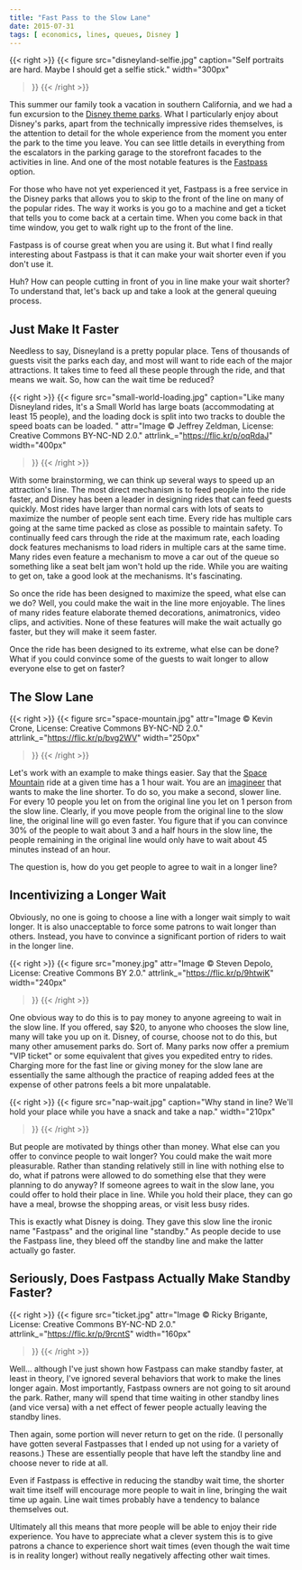 ```yaml
---
title: "Fast Pass to the Slow Lane"
date: 2015-07-31
tags: [ economics, lines, queues, Disney ]
---
```


{{< right >}}
{{< figure
  src="disneyland-selfie.jpg"
  caption="Self portraits are hard. Maybe I should get a selfie stick."
  width="300px"
>}}
{{< /right >}}

This summer our family took a vacation in southern California, and we had a
fun excursion to the [Disney theme parks]. What I particularly enjoy about
Disney's parks, apart from the technically impressive rides themselves, is
the attention to detail for the whole experience from the moment you enter
the park to the time you leave. You can see little details in everything
from the escalators in the parking garage to the storefront facades to the
activities in line. And one of the most notable features is the [Fastpass]
option.

For those who have not yet experienced it yet, Fastpass is a free service
in the Disney parks that allows you to skip to the front of the line on
many of the popular rides. The way it works is you go to a machine and get
a ticket that tells you to come back at a certain time. When you come back
in that time window, you get to walk right up to the front of the line.

Fastpass is of course great when you are using it. But what I find really
interesting about Fastpass is that it can make your wait shorter even if
you don't use it.

Huh? How can people cutting in front of you in line make your wait shorter?
To understand that, let's back up and take a look at the general queuing
process.

[Disney theme parks]: https://disneyland.disney.go.com/
[Fastpass]: https://disneyland.disney.go.com/guest-services/fastpass/

## Just Make It Faster

Needless to say, Disneyland is a pretty popular place. Tens of thousands of
guests visit the parks each day, and most will want to ride each of the
major attractions. It takes time to feed all these people through the ride,
and that means we wait. So, how can the wait time be reduced?

{{< right >}}
{{< figure
  src="small-world-loading.jpg"
  caption="Like many Disneyland rides, It's a Small World has large boats (accommodating at least 15 people), and the loading dock is split into two tracks to double the speed boats can be loaded. "
  attr="Image © Jeffrey Zeldman, License: Creative Commons BY-NC-ND 2.0."
  attrlink_="https://flic.kr/p/oqRdaJ"
  width="400px"
>}}
{{< /right >}}

With some brainstorming, we can think up several ways to speed up an
attraction's line. The most direct mechanism is to feed people into the
ride faster, and Disney has been a leader in designing rides that can feed
guests quickly. Most rides have larger than normal cars with lots of seats
to maximize the number of people sent each time. Every ride has multiple
cars going at the same time packed as close as possible to maintain safety.
To continually feed cars through the ride at the maximum rate, each loading
dock features mechanisms to load riders in multiple cars at the same time.
Many rides even feature a mechanism to move a car out of the queue so
something like a seat belt jam won't hold up the ride. While you are waiting
to get on, take a good look at the mechanisms. It's fascinating.

So once the ride has been designed to maximize the speed, what else can we
do? Well, you could make the wait in the line more enjoyable. The lines of
many rides feature elaborate themed decorations, animatronics, video clips,
and activities. None of these features will make the wait actually go
faster, but they will make it seem faster.

Once the ride has been designed to its extreme, what else can be done? What
if you could convince some of the guests to wait longer to allow everyone
else to get on faster?

## The Slow Lane

{{< right >}}
{{< figure
  src="space-mountain.jpg"
  attr="Image © Kevin Crone, License: Creative Commons BY-NC-ND 2.0."
  attrlink_="https://flic.kr/p/bvg2WV"
  width="250px"
>}}
{{< /right >}}

Let's work with an example to make things easier. Say that the [Space
Mountain] ride at a given time has a 1 hour wait. You are an [imagineer]
that wants to make the line shorter. To do so, you make a second, slower
line. For every 10 people you let on from the original line you let on 1
person from the slow line. Clearly, if you move people from the original
line to the slow line, the original line will go even faster. You figure
that if you can convince 30% of the people to wait about 3 and a half hours
in the slow line, the people remaining in the original line would only have
to wait about 45 minutes instead of an hour.

The question is, how do you get people to agree to wait in a longer line?

<!---
33 gpm
original 60 min wait
1980 people in line
Put 594 people in fastpass (30%)
1386 people in standby (70%)
Standby wait 46.2 min @ 30 gpm
Fastpass wait 198 min = 3.3 hours
-->

<!---
33 gpm
original 40 min wait
1320 people in line
new, 30 min wait @ 30 gpm
900 people in standby
420 people in fastpass
140 min wait, 2.3 hours
-->

[Space Mountain]: https://disneyland.disney.go.com/attractions/disneyland/space-mountain/
[imagineer]: https://en.wikipedia.org/wiki/Walt_Disney_Imagineering

## Incentivizing a Longer Wait

Obviously, no one is going to choose a line with a longer wait simply to
wait longer. It is also unacceptable to force some patrons to wait longer
than others. Instead, you have to convince a significant portion of riders
to wait in the longer line.

{{< right >}}
{{< figure
  src="money.jpg"
  attr="Image © Steven Depolo, License: Creative Commons BY 2.0."
  attrlink_="https://flic.kr/p/9htwiK"
  width="240px"
>}}
{{< /right >}}

One obvious way to do this is to pay money to anyone agreeing to wait in
the slow line. If you offered, say $20, to anyone who chooses the slow
line, many will take you up on it. Disney, of course, choose not to do
this, but many other amusement parks do. Sort of. Many parks now offer a
premium "VIP ticket" or some equivalent that gives you expedited entry to
rides. Charging more for the fast line or giving money for the slow lane
are essentially the same although the practice of reaping added fees at the
expense of other patrons feels a bit more unpalatable.

{{< right >}}
{{< figure
  src="nap-wait.jpg"
  caption="Why stand in line? We'll hold your place while you have a snack and take a nap."
  width="210px"
>}}
{{< /right >}}

But people are motivated by things other than money. What else can you
offer to convince people to wait longer? You could make the wait more
pleasurable. Rather than standing relatively still in line with nothing
else to do, what if patrons were allowed to do something else that they
were planning to do anyway? If someone agrees to wait in the slow lane, you
could offer to hold their place in line. While you hold their place, they
can go have a meal, browse the shopping areas, or visit less busy rides.

This is exactly what Disney is doing. They gave this slow line the ironic
name "Fastpass" and the original line "standby." As people decide to use
the Fastpass line, they bleed off the standby line and make the latter
actually go faster.

## Seriously, Does Fastpass Actually Make Standby Faster?

{{< right >}}
{{< figure
  src="ticket.jpg"
  attr="Image © Ricky Brigante, License: Creative Commons BY-NC-ND 2.0."
  attrlink_="https://flic.kr/p/9rcntS"
  width="160px"
>}}
{{< /right >}}

Well... although I've just shown how Fastpass can make standby faster, at
least in theory, I've ignored several behaviors that work to make the lines
longer again. Most importantly, Fastpass owners are not going to sit around
the park. Rather, many will spend that time waiting in other standby lines
(and vice versa) with a net effect of fewer people actually leaving the
standby lines.

Then again, some portion will never return to get on the ride. (I
personally have gotten several Fastpasses that I ended up not using for a
variety of reasons.) These are essentially people that have left the
standby line and choose never to ride at all.

Even if Fastpass is effective in reducing the standby wait time, the
shorter wait time itself will encourage more people to wait in line,
bringing the wait time up again. Line wait times probably have a tendency
to balance themselves out.

Ultimately all this means that more people will be able to enjoy their ride
experience. You have to appreciate what a clever system this is to give
patrons a chance to experience short wait times (even though the wait time
is in reality longer) without really negatively affecting other wait times.

